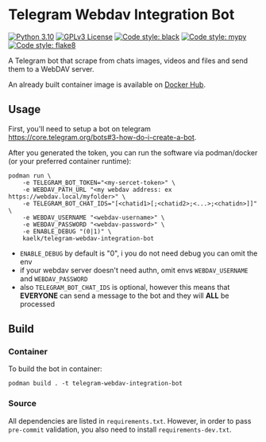 # Telegram Webdav Integration Bot
[![Python 3.10](https://img.shields.io/badge/python-3.10-blue?style=flat-square&logo=python)](LICENSE)
[![GPLv3 License](https://img.shields.io/badge/license-GPLv3-green?style=flat-square&logo=legal)](LICENSE)
[![Code style: black](https://img.shields.io/badge/black-v22.3.0-orange?style=flat-square)](https://github.com/psf/black)
[![Code style: mypy](https://img.shields.io/badge/mypy-v0.950-orange?style=flat-square)](https://github.com/python/mypy)
[![Code style: flake8](https://img.shields.io/badge/flake8-3.9.0-orange?style=flat-square)](https://github.com/PyCQA/flake8)


A Telegram bot that scrape from chats images, videos and files and send them to a WebDAV server.

An already built container image is available on [Docker Hub](https://hub.docker.com/r/kaelk/telegram-webdav-integration-bot).

## Usage
First, you'll need to setup a bot on telegram https://core.telegram.org/bots#3-how-do-i-create-a-bot.

After you generated the token, you can run the software via podman/docker (or your preferred container runtime):
```
podman run \
    -e TELEGRAM_BOT_TOKEN="<my-sercet-token>" \
    -e WEBDAV_PATH_URL "<my webdav address: ex https://webdav.local/myfolder>" \
    -e TELEGRAM_BOT_CHAT_IDS="[<chatid1>[;<chatid2>;<...>;<chatidn>]]" \
    -e WEBDAV_USERNAME "<webdav-username>" \
    -e WEBDAV_PASSWORD "<webdav-password>" \
    -e ENABLE_DEBUG "(0|1)" \
    kaelk/telegram-webdav-integration-bot
```

* `ENABLE_DEBUG` by default is "0", i you do not need debug you can omit the env
* if your webdav server doesn't need authn, omit envs `WEBDAV_USERNAME` and `WEBDAV_PASSWORD`
* also `TELEGRAM_BOT_CHAT_IDS` is optional, however this means that **EVERYONE** can send a message to the bot
and they will **ALL** be processed

## Build

### Container

To build the bot in container:
```
podman build . -t telegram-webdav-integration-bot
```

### Source
All dependencies are listed in `requirements.txt`.
However, in order to pass `pre-commit` validation, you also need to install `requirements-dev.txt`.
